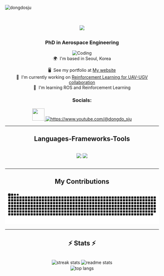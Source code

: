 <p align="left"> 
    <img 
        src="https://komarev.com/ghpvc/?username=dongdosju&label=Profile%20views&color=0e75b6&style=flat" 
        alt="dongdosju" 
    /> 
</p>

<h1 align="center">
    <img 
        src="https://readme-typing-svg.herokuapp.com/?font=Righteous&size=35&center=true&vCenter=true&width=500&height=70&duration=3456&lines=Hi+There!+👋;+I'm+Dong+DO!;" 
    />
</h1>

<h3 align="center">PhD in Aerospace Engineering</h3>

<div align="center">
    <img 
    alt="Coding" 
    width="300" 
    src="media/drone_animated.gif"
    />
</div>

<div align="center">
🌍  I'm based in Seoul, Korea

🖥️  See my portfolio at [My website](http://sites.google.com/view/dongdo-sju)
<br>
🚀  I'm currently working on [Reinforcement Learning for UAV-UGV collaboration](http://sites.google.com/view/dongdo-sju/research-interests?authuser=0)
<br>
🧠  I'm learning ROS and Reinforcement Learning
</div>

<div align="center">

### Socials: 

<a 
    href="https://www.github.com/dongdosju" 
    target="_blank" 
    rel="noreferrer"> 
    <picture> 
        <source 
            media="(prefers-color-scheme: dark)" 
            srcset="https://raw.githubusercontent.com/danielcranney/readme-generator/main/public/icons/socials/github-dark.svg" 
        /> 
        <source 
            media="(prefers-color-scheme: light)" 
            srcset="https://raw.githubusercontent.com/danielcranney/readme-generator/main/public/icons/socials/github.svg" 
        /> 
        <img 
            src="https://raw.githubusercontent.com/danielcranney/readme-generator/main/public/icons/socials/github.svg" 
            width="40" 
            height="40" 
        /> 
    </picture> 
</a>
<a 
    href="https://www.youtube.com/c/https://www.youtube.com/@dongdo_sju" 
    target="blank"> 
    <img
        src="https://raw.githubusercontent.com/rahuldkjain/github-profile-readme-generator/master/src/images/icons/Social/youtube.svg" 
        alt="https://www.youtube.com/@dongdo_sju" 
        height="40" 
        width="40" 
    />
</a>

</div>

<hr/>

<h2 align="center">Languages-Frameworks-Tools</h2>
<br/>
<div align="center">
    <img 
        src="https://skillicons.dev/icons?i=anaconda,py,pytorch,tensorflow,c,cpp,ros,cmake,matlab,opencv"
    />
    <img 
        src="https://skillicons.dev/icons?i=linux,bash,git,github,docker,vscode,visualstudio,latex,md,arduino,raspberrypi" 
    /> 
    <br>
</div>

<br/>
<hr/>

<div align="center">
    <h2> My Contributions </h2>
    <picture>
    <source
        media="(prefers-color-scheme: dark)"
        srcset="https://raw.githubusercontent.com/dongdosju/dongdosju/output/github-contribution-grid-snake-dark.svg"
    />
    <source
        media="(prefers-color-scheme: light)"
        srcset="https://raw.githubusercontent.com/platane/dongdosju/dongdosju/github-contribution-grid-snake.svg"
    />
    <img
        alt="github contribution grid snake animation"
        src="https://raw.githubusercontent.com/dongdosju/dongdosju/output/github-contribution-grid-snake.svg"
    />
    </picture>
</div>
<hr/>

<h2 align="center">⚡ Stats ⚡</h2>
<br>
<div align=center>
  <img 
        width=390 
        src="https://github-readme-streak-stats.herokuapp.com/?user=dongdosju&count_private=true&theme=react&border_radius=10&ring=3382ed&fire=3382ed&currStreakLabel=3382ed&sideNums=3382ed&sideLabels=3382ed" 
        alt="streak stats"
    />
  <img 
        width=390 
        src="https://github-readme-stats-git-master-dong-dos-projects.vercel.app/api?username=dongdosju&count_private=true&show_icons=true&theme=react&rank_icon=github&border_radius=10&title_color=3382ed&icon_color=3382ed&hide=prs,issues,"
        alt="readme stats" 
    />
  <br/>
  <img 
        width=325 
        align="center" 
        src="https://github-readme-stats-git-master-dong-dos-projects.vercel.app/api/top-langs/?username=dongdosju&hide=HTML&langs_count=1&layout=compact&theme=react&border_radius=10&size_weight=0.5&count_weight=0.5&exclude_repo=github-readme-stats&title_color=3382ed"
        alt="top langs" 
    />  
</div>

<br/>